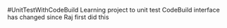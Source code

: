 #UnitTestWithCodeBuild
Learning project to unit test 
CodeBuild interface has changed since Raj first did this
